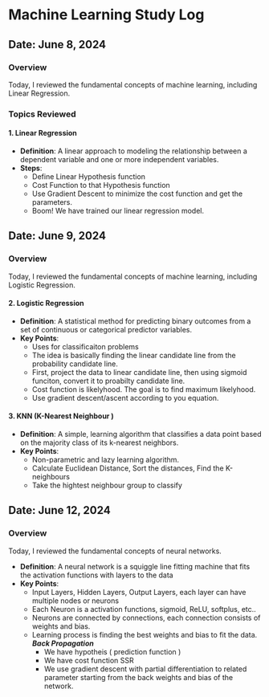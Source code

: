# Machine Learning Study Log

## Date: June 8, 2024

### Overview
Today, I reviewed the fundamental concepts of machine learning, including Linear Regression.
### Topics Reviewed

#### 1. Linear Regression
- **Definition**: A linear approach to modeling the relationship between a dependent variable and one or more independent variables.
- **Steps**:
  - Define Linear Hypothesis function
  - Cost Function to that Hypothesis function
  - Use Gradient Descent to minimize the cost function and get the parameters.
  - Boom! We have trained our linear regression model. 

## Date: June 9, 2024

### Overview
Today, I reviewed the fundamental concepts of machine learning, including Logistic Regression.

#### 2. Logistic Regression
- **Definition**: A statistical method for predicting binary outcomes from a set of continuous or categorical predictor variables.
- **Key Points**:
  - Uses for classificaiton problems
  - The idea is basically finding the linear candidate line from the probability candidate line. 
  - First, project the data to linear candidate line, then using sigmoid funciton, convert it to proabilty candidate line.
  - Cost function is likelyhood. The goal is to find maximum likelyhood. 
  - Use gradient descent/ascent according to you equation. 

#### 3. KNN (K-Nearest Neighbour )
- **Definition**: A simple, learning algorithm that classifies a data point based on the majority class of its k-nearest neighbors.
- **Key Points**:
  - Non-parametric and lazy learning algorithm.
  - Calculate Euclidean Distance, Sort the distances, Find the K-neighbours
  - Take the hightest neighbour group to classify 

## Date: June 12, 2024

### Overview
Today, I reviewed the fundamental concepts of neural networks. 
- **Definition**: A neural network is a squiggle line fitting machine that fits the activation functions with layers to the data
- **Key Points**:
  - Input Layers, Hidden Layers, Output Layers, each layer can have multiple nodes or neurons
  - Each Neuron is a activation functions, sigmoid, ReLU, softplus, etc..
  - Neurons are connected by connections, each connection consists of weights and bias.
  - Learning process is finding the best weights and bias to fit the data. 
  ***Back Propagation***
    - We have hypotheis ( prediction function )
    - We have cost function SSR
    - We use gradient descent with partial differentiation to related parameter starting from the back weights and bias of the network.



